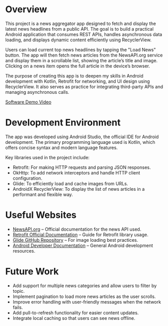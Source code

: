 # Overview

This project is a news aggregator app designed to fetch and display the latest news headlines from a public API. The goal is to build a practical Android application that consumes REST APIs, handles asynchronous data loading, and displays dynamic content efficiently using RecyclerView.

Users can load current top news headlines by tapping the "Load News" button. The app will then fetch news articles from the NewsAPI.org service and display them in a scrollable list, showing the article’s title and image. Clicking on a news item opens the full article in the device’s browser.

The purpose of creating this app is to deepen my skills in Android development with Kotlin, Retrofit for networking, and UI design using RecyclerView. It also serves as practice for integrating third-party APIs and managing asynchronous calls.

[Software Demo Video](http://youtube.link.goes.here)

# Development Environment

The app was developed using Android Studio, the official IDE for Android development. The primary programming language used is Kotlin, which offers concise syntax and modern language features.

Key libraries used in the project include:
- Retrofit: For making HTTP requests and parsing JSON responses.
- OkHttp: To add network interceptors and handle HTTP client configuration.
- Glide: To efficiently load and cache images from URLs.
- AndroidX RecyclerView: To display the list of news articles in a performant and flexible way.

# Useful Websites

* [NewsAPI.org](https://newsapi.org) – Official documentation for the news API used.
* [Retrofit Official Documentation](https://square.github.io/retrofit/) – Guide for Retrofit library usage.
* [Glide GitHub Repository](https://github.com/bumptech/glide) – For image loading best practices.
* [Android Developer Documentation](https://developer.android.com) – General Android development resources.

# Future Work

* Add support for multiple news categories and allow users to filter by topic.
* Implement pagination to load more news articles as the user scrolls.
* Improve error handling with user-friendly messages when the network fails.
* Add pull-to-refresh functionality for easier content updates.
* Integrate local caching so that users can see news offline.
